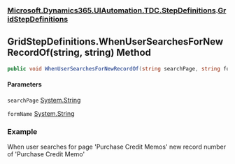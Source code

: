 ### [Microsoft.Dynamics365.UIAutomation.TDC.StepDefinitions](Microsoft.Dynamics365.UIAutomation.TDC.StepDefinitions.md 'Microsoft.Dynamics365.UIAutomation.TDC.StepDefinitions').[GridStepDefinitions](GridStepDefinitions.md 'Microsoft.Dynamics365.UIAutomation.TDC.StepDefinitions.GridStepDefinitions')

## GridStepDefinitions.WhenUserSearchesForNewRecordOf(string, string) Method

```csharp
public void WhenUserSearchesForNewRecordOf(string searchPage, string formName);
```
#### Parameters

<a name='Microsoft.Dynamics365.UIAutomation.TDC.StepDefinitions.GridStepDefinitions.WhenUserSearchesForNewRecordOf(string,string).searchPage'></a>

`searchPage` [System.String](https://docs.microsoft.com/en-us/dotnet/api/System.String 'System.String')

<a name='Microsoft.Dynamics365.UIAutomation.TDC.StepDefinitions.GridStepDefinitions.WhenUserSearchesForNewRecordOf(string,string).formName'></a>

`formName` [System.String](https://docs.microsoft.com/en-us/dotnet/api/System.String 'System.String')

### Example
When user searches for page 'Purchase Credit Memos' new record number of 'Purchase Credit Memo'